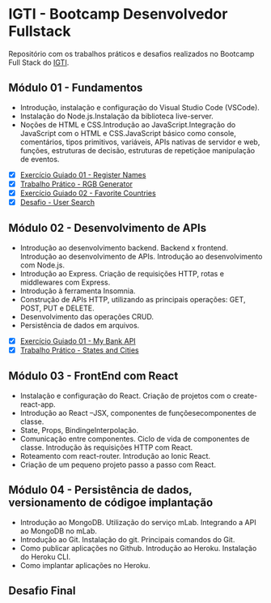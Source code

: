 # IGTI - Bootcamp Desenvolvedor Fullstack

Repositório com os trabalhos práticos e desafios realizados no Bootcamp Full Stack do [IGTI](https://www.igti.com.br/).

## Módulo 01 - Fundamentos

- Introdução, instalação e configuração do Visual Studio Code (VSCode). 
- Instalação do Node.js.Instalação da biblioteca live-server.
- Noções de HTML e CSS.Introdução ao JavaScript.Integração do JavaScript com o HTML e CSS.JavaScript básico como console, comentários, tipos primitivos, variáveis,  APIs  nativas  de  servidor  e  web,  funções,  estruturas  de  decisão, estruturas de repetiçãoe manipulação de eventos.

- [x] [Exercício Guiado 01 - Register Names](https://oliviaresende.github.io/Bootcamp-Full-Stack-IGTI/Register-names/)
- [x] [Trabalho Prático - RGB Generator](https://oliviaresende.github.io/Bootcamp-Full-Stack-IGTI/RGB-Generator/)
- [x] [Exercício Guiado 02 - Favorite Countries](https://oliviaresende.github.io/Bootcamp-Full-Stack-IGTI/Favorite-Countries/)
- [x] [Desafio - User Search](https://oliviaresende.github.io/Bootcamp-Full-Stack-IGTI/User-Search/)

## Módulo 02 - Desenvolvimento de APIs

- Introdução  ao  desenvolvimento  backend.  Backend  x  frontend.  Introdução  ao desenvolvimento de APIs. Introdução ao desenvolvimento com Node.js.
- Introdução ao Express. Criação de requisições HTTP, rotas e middlewares com Express.
- Introdução  à  ferramenta  Insomnia.  
- Construção  de  APIs  HTTP,  utilizando  as principais operações: GET, POST, PUT e DELETE.
- Desenvolvimento das operações CRUD.
- Persistência de dados em arquivos. 

- [x] [Exercício Guiado 01 - My Bank API](https://github.com/oliviaresende/Bootcamp-Full-Stack-IGTI/tree/master/My-bank-api)
- [x] [Trabalho Prático - States and Cities](https://github.com/oliviaresende/Bootcamp-Full-Stack-IGTI/tree/master/State-and-Cities)

## Módulo 03 - FrontEnd com React

- Instalação e configuração do React. Criação de projetos com o create-react-app. 
- Introdução  ao  React –JSX, componentes  de funçõesecomponentes  de classe.
- State, Props, BindingeInterpolação. 
- Comunicação  entre  componentes.  Ciclo  de  vida  de  componentes  de  classe. Introdução às requisições HTTP com React. 
- Roteamento com react-router. Introdução ao Ionic React.
- Criação de um pequeno projeto passo a passo com React. 

## Módulo 04 - Persistência de dados, versionamento de códigoe implantação

- Introdução  ao  MongoDB.  Utilização  do  serviço  mLab.  Integrando  a  API  ao MongoDB no mLab.
- Introdução ao Git. Instalação do git. Principais comandos do Git.
- Como  publicar  aplicações  no  Github.  Introdução  ao  Heroku.  Instalação  do Heroku CLI.
- Como implantar aplicações no Heroku.

## Desafio Final